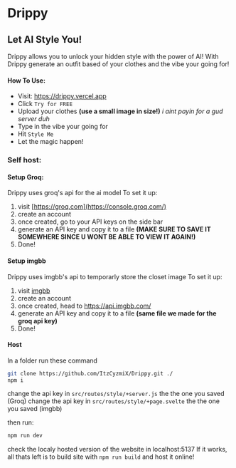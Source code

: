 # Drippy
## Let AI Style You!

Drippy allows you to unlock your hidden style with the power of AI!
With Drippy generate an outfit based of your clothes and the vibe your going for!


#### How To Use:
- Visit: https://drippy.vercel.app
- Click ``` Try for FREE ```
- Upload your clothes **(use a small image in size!)** _i aint payin for a gud server duh_
- Type in the vibe your going for
- Hit ``` Style Me ```
- Let the magic happen!

### Self host:

#### Setup Groq:
Drippy uses groq's api for the ai model
To set it up:
1) visit [https://groq.com](https://console.groq.com/)
2) create an account
3) once created, go to your API keys on the side bar
4) generate an API key and copy it to a file **(MAKE SURE TO SAVE IT SOMEWHERE SINCE U WONT BE ABLE TO VIEW IT AGAIN!)**
5) Done!

#### Setup imgbb
Drippy uses imgbb's api to temporarly store the closet image
To set it up:
1) visit [imgbb](https://api.imgbb.com/)
2) create an account
3) once created, head to https://api.imgbb.com/
4) generate an API key and copy it to a file **(same file we made for the groq api key)**
5) Done!

#### Host
In a folder run these command
```bash
git clone https://github.com/ItzCyzmiX/Drippy.git ./
npm i
```

change the api key in ``` src/routes/style/+server.js ``` the the one you saved (Groq)
change the api key in ``` src/routes/style/+page.svelte ``` the the one you saved (imgbb)

then run:
```bash
npm run dev
```
check the localy hosted version of the website in localhost:5137
If it works, all thats left is to build site with ``` npm run build ``` and host it online!
